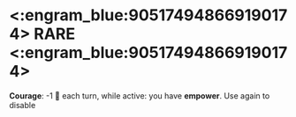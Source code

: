 # <:engram_blue:905174948669190174> RARE <:engram_blue:905174948669190174>

**Courage**: -1 🔷 each turn, while active: you have __empower__. Use again to disable
